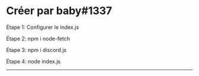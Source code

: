 # Créer par baby#1337 

Étape 1:
Configurer le index.js

Étape 2:
npm i node-fetch

Étape 3:
npm i discord.js

Étape 4:
node index.js


--------------------------------------------------------

